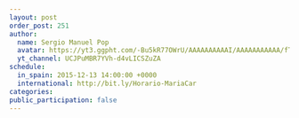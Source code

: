 ```yaml
---
layout: post
order_post: 251
author:
  name: Sergio Manuel Pop
  avatar: https://yt3.ggpht.com/-Bu5kR77OWrU/AAAAAAAAAAI/AAAAAAAAAAA/fTXa60qSS4A/s88-c-k-no/photo.jpg
  yt_channel: UCJPuMBR7YVh-d4vLICSZuZA
schedule:
  in_spain: 2015-12-13 14:00:00 +0000
  international: http://bit.ly/Horario-MariaCar
categories:
public_participation: false
---
```

